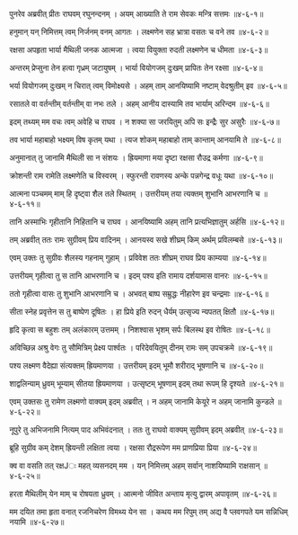 पुनरेव अब्रवीत् प्रीतः राघवम् रघुनन्दनम् ।
अयम् आख्याति ते राम सेवकः मन्त्रि सत्तमः ॥४-६-१॥

हनुमान् यन् निमित्तम् त्वम् निर्जनम् वनम् आगतः ।
लक्ष्मणेन सह भ्रात्रा वसतः च वने तव ॥४-६-२॥

रक्षसा अपहृता भार्या मैथिली जनक आत्मजा ।
त्वया वियुक्ता रुदती लक्ष्मणेन च धीमता ॥४-६-३॥

अन्तरम् प्रेप्सुना तेन हत्वा गृध्रम् जटायुषम् ।
भार्या वियोगजम् दुःखम् प्रापितः तेन रक्ष्सा ॥४-६-४॥

भर्या वियोगजम् दुःखम् न चिरात् त्वम् विमोक्ष्यसे ।
अहम् ताम् आनयिष्यामि नष्टाम् वेदश्रुतीम् इव ॥४-६-५॥

रसातले वा वर्तन्तीम् वर्तन्तीम् वा नभः तले ।
अहम् आनीय दास्यामि तव भार्याम् अरिन्दम ॥४-६-६॥

इदम् तथ्यम् मम वचः त्वम् अवेहि च राघव ।
न शक्या सा जरयितुम् अपि सः इन्द्रैः सुर असुरैः ॥४-६-७॥

तव भार्या महाबाहो भक्ष्यम् विष कृतम् यथा ।
त्यज शोकम् महाबाहो ताम् कान्ताम् आनयामि ते ॥४-६-८॥

अनुमानात् तु जानामि मैथिली सा न संशयः ।
ह्रियमाणा मया दृष्टा रक्षसा रौउद्र कर्मणा ॥४-६-९॥

क्रोशन्ती राम रामेति लक्ष्मणेति च विस्वरम् ।
स्फुरन्ती रावणस्य अन्के पन्नगेन्द्र वधूः यथा ॥४-६-१०॥

आत्मना पञ्चमम् माम् हि दृष्ट्वा शैल तले स्थितम् ।
उत्तरीयम् तया त्यक्तम् शुभानि आभरणानि च ॥४-६-११॥

तानि अस्माभिः गृहीतानि निहितानि च राघव ।
आनयिष्यामि अहम् तानि प्रत्यभिज्ञातुम् अर्हसि ॥४-६-१२॥

तम् अब्रवीत् ततः रामः सुग्रीवम् प्रिय वादिनम् ।
आनयस्व सखे शीघ्रम् किम् अर्थम् प्रविलम्बसे ॥४-६-१३॥

एवम् उक्तः तु सुग्रीवः शैलस्य गहनाम् गुहाम् ।
प्रविवेश ततः शीघ्रम् राघव प्रिय काम्यया ॥४-६-१४॥

उत्तरीयम् गृहीत्वा तु स तानि आभरणानि च ।
इदम् पश्य इति रामाय दर्शयामास वानरः ॥४-६-१५॥

ततो गृहीत्वा वासः तु शुभानि आभरणानि च ।
अभवत् बाष्प सम्रुद्धः नीहारेण इव चन्द्रमाः ॥४-६-१६॥

सीता स्नेह प्रवृत्तेन स तु बाष्पेण दूषितः ।
हा प्रिये इति रुदन् धैर्यम् उत्सृज्य न्यपतत् क्षितौ ॥४-६-१७॥

हृदि कृत्वा स बहुशः तम् अलंकारम् उत्तमम् ।
निशश्वास भृशम् सर्पः बिलस्थ इव रोषितः ॥४-६-१८॥

अविच्छिन्न अश्रु वेगः तु सौमित्रिम् प्रेक्ष्य पार्श्वतः ।
परिदेवयितुम् दीनम् रामः सम् उपचक्रमे ॥४-६-१९॥

पश्य लक्ष्मण वैदेह्या संत्यक्तम् ह्रियमाणया ।
उत्तरीयम् इदम् भूमौ शरीराद् भूषणानि च ॥४-६-२०॥

शाद्वलिन्याम् ध्रुवम् भूम्याम् सीतया ह्रियमाणया ।
उत्सृष्टम् भूषणाम् इदम् तथा रूपम् हि दृश्यते ॥४-६-२१॥

एवम् उक्तसः तु रामेण लक्ष्मणो वाक्यम् इदम् अब्रवीत् ।
न अहम् जानामि केयूरे न अहम् जानामि कुन्डले ॥४-६-२२॥

नूपुरे तु अभिजनामि नित्यम् पाद अभिवंदनात् ।
ततः तु राघवो वाक्यम् सुग्रीवम् इदम् अब्रवीत् ॥४-६-२३॥

ब्रूहि सुग्रीव कम् देशम् ह्रियन्ती लक्षिता त्वया ।
रक्षसा रौद्ररूपेण मम प्राणप्रिया प्रिया ॥४-६-२४॥

क्व वा वसति तत् रक्षJः महत् व्यसनदम् मम ।
यन् निमित्तम् अहम् सर्वान् नाशयिष्यामि राक्षसान् ॥४-६-२५॥

हरता मैथिलीम् येन माम् च रोषयता ध्रुवम् ।
आत्मनो जीवित अन्ताय मृत्यु द्वारम् अपावृतम् ॥४-६-२६॥

मम दयित तमा हृता वनात् रजनिचरेण विमथ्य येन सा ।
कथय मम रिपुम् तम् अद्य वै प्लवगपते यम सन्निधिम् नयामि ॥४-६-२७॥


